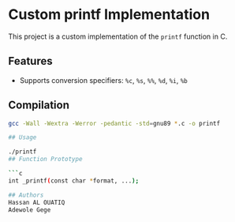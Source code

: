 # Custom printf Implementation

This project is a custom implementation of the `printf` function in C.

## Features
- Supports conversion specifiers: `%c`, `%s`, `%%`, `%d`, `%i`, `%b`

## Compilation
```sh
gcc -Wall -Wextra -Werror -pedantic -std=gnu89 *.c -o printf

## Usage

./printf
## Function Prototype

```c
int _printf(const char *format, ...);

## Authors
Hassan AL OUATIQ
Adewole Gege
